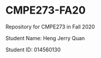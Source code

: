 # CMPE273-FA20
Repository for CMPE273 in Fall 2020

Student Name: Heng Jerry Quan

Student ID: 014560130
